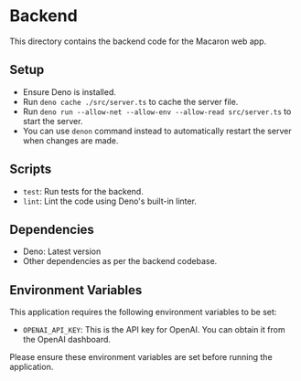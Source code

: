 # Backend

This directory contains the backend code for the Macaron web app.

## Setup

- Ensure Deno is installed.
- Run `deno cache ./src/server.ts` to cache the server file.
- Run `deno run --allow-net --allow-env --allow-read src/server.ts` to start the
  server.
- You can use `denon` command instead to automatically restart the server when
  changes are made.

## Scripts

- `test`: Run tests for the backend.
- `lint`: Lint the code using Deno's built-in linter.

## Dependencies

- Deno: Latest version
- Other dependencies as per the backend codebase.

## Environment Variables

This application requires the following environment variables to be set:

- `OPENAI_API_KEY`: This is the API key for OpenAI. You can obtain it from the OpenAI dashboard.

Please ensure these environment variables are set before running the application.
